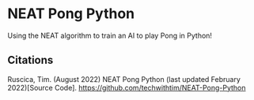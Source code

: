 # NEAT Pong Python

Using the NEAT algorithm to train an AI to play Pong in Python!

## Citations
Ruscica, Tim. (August 2022) NEAT Pong Python (last updated February 2022)[Source Code]. https://github.com/techwithtim/NEAT-Pong-Python

